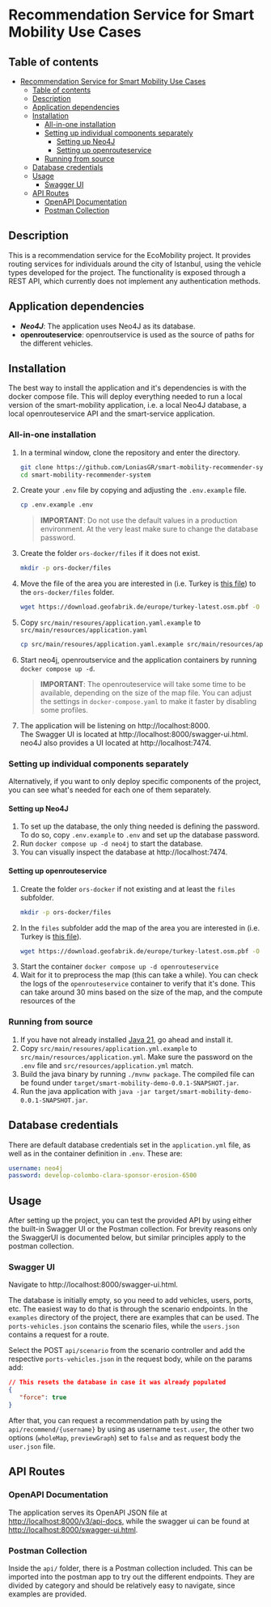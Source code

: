 # Recommendation Service for Smart Mobility Use Cases

## Table of contents
- [Recommendation Service for Smart Mobility Use Cases](#recommendation-service-for-smart-mobility-use-cases)
  - [Table of contents](#table-of-contents)
  - [Description](#description)
  - [Application dependencies](#application-dependencies)
  - [Installation](#installation)
    - [All-in-one installation](#all-in-one-installation)
    - [Setting up individual components separately](#setting-up-individual-components-separately)
      - [Setting up Neo4J](#setting-up-neo4j)
      - [Setting up openrouteservice](#setting-up-openrouteservice)
    - [Running from source](#running-from-source)
  - [Database credentials](#database-credentials)
  - [Usage](#usage)
    - [Swagger UI](#swagger-ui)
  - [API Routes](#api-routes)
    - [OpenAPI Documentation](#openapi-documentation)
    - [Postman Collection](#postman-collection)


## Description

This is a recommendation service for the EcoMobility project. It provides routing services for
individuals around the city of Istanbul, using the vehicle types developed for the project. The functionality is
exposed through a REST API, which currently does not implement any authentication methods.


## Application dependencies

* ***Neo4J***: The application uses Neo4J as its database.
* **openrouteservice**: openroutservice is used as the source of paths for the different vehicles.

## Installation

The best way to install the application and it's dependencies is 
with the docker compose file. This will deploy everything needed to run a local version of the smart-mobility application, i.e. a local Neo4J database, a local openrouteservice API and the smart-service application.

### All-in-one installation

1. In a terminal window, clone the repository and enter the directory.

   ```bash
   git clone https://github.com/LoniasGR/smart-mobility-recommender-system
   cd smart-mobility-recommender-system
   ```
2. Create your `.env` file by copying and adjusting the `.env.example` file.
   ```bash
   cp .env.example .env
   ```
   >  **IMPORTANT**: Do not use the default values in a production environment. At the very least make sure to change the database password.

3.  Create the folder `ors-docker/files` if it does not exist.
    ```bash
    mkdir -p ors-docker/files
    ```
4. Move the file of the area you are interested in (i.e. Turkey is [this file](https://download.geofabrik.de/europe/turkey-latest.osm.pbf)) to the `ors-docker/files` folder.
   ```bash
   wget https://download.geofabrik.de/europe/turkey-latest.osm.pbf -O ors-docker/files/turkey-latest.osm.pbf
   ```
5. Copy `src/main/resoures/application.yaml.example` to `src/main/resources/application.yaml`
   ```bash
   cp src/main/resoures/application.yaml.example src/main/resources/application.yaml
   ```
6. Start neo4j, openroutservice and the application containers by running `docker compose up -d`.
   > **IMPORTANT**: The openrouteservice will take some time to be available, depending on the size of the map file. You can adjust the settings in `docker-compose.yaml` to make it faster by disabling some profiles.
7. The application will be listening on http://localhost:8000. <br>
   The Swagger UI is located at http://localhost:8000/swagger-ui.html. <br>
   neo4J also provides a UI located at http://localhost:7474.

### Setting up individual components separately

Alternatively, if you want to only deploy specific components of the project, you can see what's needed for each one of them separately.

#### Setting up Neo4J

1. To set up the database, the only thing needed is defining the password. To do so, copy `.env.example` to `.env` and set up the database password.
2. Run `docker compose up -d neo4j` to start the database. 
3. You can visually inspect the database at http://localhost:7474.

#### Setting up openrouteservice

1. Create the folder `ors-docker` if not existing and at least the `files` subfolder.
   ```bash
   mkdir -p ors-docker/files
   ```
2. In the `files` subfolder add the map of the area you are interested in (i.e. Turkey is [this file](https://download.geofabrik.de/europe/turkey-latest.osm.pbf)).
   ```bash
   wget https://download.geofabrik.de/europe/turkey-latest.osm.pbf -O ors-docker/files/turkey-latest.osm.pbf
   ```
3. Start the container `docker compose up -d openrouteservice`
4. Wait for it to preprocess the map (this can take a while). You can check the logs of the `openrouteservice` container to verify that it's done. This can take around 30 mins based on the size of the map, and the compute resources of the 

### Running from source

1. If you have not already installed [Java 21](https://jdk.java.net/21/), go ahead and install it.
2. Copy `src/main/resoures/application.yml.example` to `src/main/resources/application.yml`. Make sure the password on the `.env` file and `src/resources/application.yml` match.
3. Build the java binary by running `./mvnw package`. The compiled file can be found under
   `target/smart-mobility-demo-0.0.1-SNAPSHOT.jar`.
4. Run the java application with `java -jar target/smart-mobility-demo-0.0.1-SNAPSHOT.jar`.

## Database credentials

There are default database credentials set in the `application.yml` file, as well as in the container definition
in `.env`. These are:

```yaml
username: neo4j
password: develop-colombo-clara-sponsor-erosion-6500
```

## Usage

After setting up the project, you can test the provided API by using either the built-in Swagger UI or the Postman collection. For brevity reasons only the SwaggerUI is documented below, but similar principles apply to the postman collection.

### Swagger UI

Navigate to http://localhost:8000/swagger-ui.html.

The database is initially empty, so you need to add vehicles, users, ports, etc. The easiest way to do that is through the scenario endpoints. In the `examples` directory of the project, there are examples that can be used. The `ports-vehicles.json` contains the scenario files, while the `users.json` contains a request for a route. 

Select the POST `api/scenario` from the scenario controller and add the respective `ports-vehicles.json` in the request body, while on the params add:
```json
// This resets the database in case it was already populated
{
   "force": true 
}
```

After that, you can request a recommendation path by using the `api/recommend/{username}` by using as username `test.user`, the other two options (`wholeMap`, `previewGraph`) set to `false` and as request body the `user.json` file.

## API Routes

### OpenAPI Documentation

The application serves its OpenAPI JSON file at [http://localhost:8000/v3/api-docs](http://localhost:8000/v3/api-docs), while the swagger ui can be found at [http://localhost:8000/swagger-ui.html](http://localhost:8000/swagger-ui.html). 

### Postman Collection

Inside the `api/` folder, there is a Postman collection included. This can be imported into the postman app
to try out the different endpoints. They are divided by category and should be relatively easy to navigate, since examples are provided.